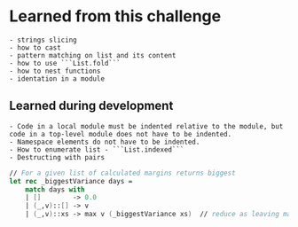 # Learned from this challenge

	- strings slicing
	- how to cast
	- pattern matching on list and its content
	- how to use ```List.fold```
	- how to nest functions
	- identation in a module

## Learned during development

	- Code in a local module must be indented relative to the module, but code in a top-level module does not have to be indented.
	- Namespace elements do not have to be indented.
	- How to enumerate list - ```List.indexed```
	- Destructing with pairs

```fsharp
// For a given list of calculated margins returns biggest
let rec _biggestVariance days =
    match days with
    | []        -> 0.0
    | (_,v)::[] -> v
    | (_,v)::xs -> max v (_biggestVariance xs)  // reduce as leaving max
```